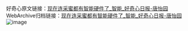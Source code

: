好奇心原文链接：[现在连采蜜都有智能硬件了_智能_好奇心日报-唐怡园](https://www.qdaily.com/articles/7248.html)
WebArchive归档链接：[现在连采蜜都有智能硬件了_智能_好奇心日报-唐怡园](http://web.archive.org/web/20190623172126/https://www.qdaily.com/articles/7248.html)
![image](http://ww3.sinaimg.cn/large/007d5XDply1g3x0qwatujj30u02ubb29)